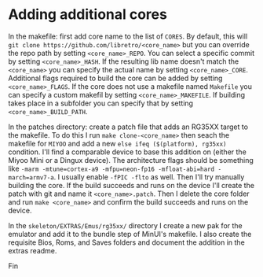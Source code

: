 # Adding additional cores

In the makefile: first add core name to the list of `CORES`. By default, this will `git clone https://github.com/libretro/<core_name>` but you can override the repo path by setting `<core_name>_REPO`. You can select a specific commit by setting `<core_name>_HASH`. If the resulting lib name doesn't match the `<core_name>` you can specify the actual name by setting `<core_name>_CORE`. Additional flags required to build the core can be added by setting `<core_name>_FLAGS`. If the core does not use a makefile named `Makefile` you can specify a custom makefil by setting `<core_name>_MAKEFILE`. If building takes place in a subfolder you can specify that by setting `<core_name>_BUILD_PATH`.

In the patches directory: create a patch file that adds an RG35XX target to the makefile. To do this I run `make clone-<core_name>` then seach the makefile for `MIYOO` and add a new `else ifeq ($(platform), rg35xx)` condition. I'll find a comparable device to base this addition on (either the Miyoo Mini or a Dingux device). The architecture flags should be something like `-marm -mtune=cortex-a9 -mfpu=neon-fp16 -mfloat-abi=hard -march=armv7-a`. I usually enable `-fPIC -flto` as well. Then I'll try manually building the core. If the build succeeds and runs on the device I'll create the patch with git and name it `<core_name>.patch`. Then I delete the core folder and run `make <core_name>` and confirm the build succeeds and runs on the device.

In the `skeleton/EXTRAS/Emus/rg35xx/` directory I create a new pak for the emulator and add it to the bundle step of MinUI's makefile. I also create the requisite Bios, Roms, and Saves folders and document the addition in the extras readme.

Fin